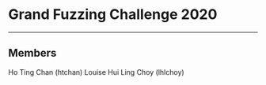 # Grand Fuzzing Challenge 2020
----
## Members

Ho Ting Chan (htchan)
Louise Hui Ling Choy (lhlchoy)